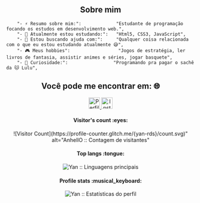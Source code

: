 <h2 align="center">Sobre mim</h2>




		"- ⚡ Resumo sobre mim:":             "Estudante de programação focando os estudos em desenvolvimento web.",
		"- 🌱 Atualmente estou estudando:":   "Html5, CSS3, JavaScript",
		"- 🤔 Estou buscando ajuda com:":     "Qualquer coisa relacionada com o que eu estou estudando atualmente 😅",
		"- 🎮 Meus hobbies":                  "Jogos de estratégia, ler livros de fantasia, assistir animes e séries, jogar basquete",
		"- 🧐 Curiosidade:":                 "Programando pra pagar o sachê da 🐱 Lulu",


<h2 align="center">Você pode me encontrar em: 🌐</h2>

<p align="center">
  
  <a href="https://www.linkedin.com/in/yan-rds/">
    <img src="https://www.vectorlogo.zone/logos/linkedin/linkedin-icon.svg" alt="Perfil do Linkedin Yan Rodrigues" height="30" width="30">
  </a>

  <a href="https://www.instagram.com/yann.rds/">
    <img src="https://br.freepik.com/vetores-gratis/instagram-icone-novo_954290.htm#page=1&query=instagram&position=14" alt="Instagram Yan Rodrigues" height="30" width="30">
  </a>
</p>


<h4 align="center">Visitor's count :eyes:</h4>

<p align="center">![Visitor Count](https://profile-counter.glitch.me/{yan-rds}/count.svg)" alt="AnhellO :: Contagem de visitantes" </p>

<h4 align="center">Top langs :tongue:</h4>

<p align="center"><img src="[![Top Langs](https://github-readme-stats.vercel.app/api/top-langs/?username=yan-rds)](https://github.com/yan-rds/github-readme-stats)
" alt="Yan :: Linguagens principais" /></p>

<h4 align="center">Profile stats :musical_keyboard:</h4>

<p align="center"><img src="[![Estatísticas do github Yan](https://github-readme-stats.vercel.app/api?username=yan-rds)](https://github.com/yan-rds/github-readme-stats)
" alt="Yan :: Estatísticas do perfil" /></p>


